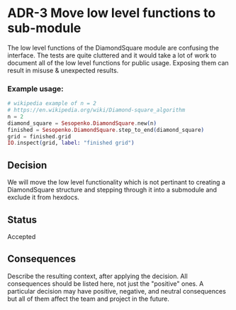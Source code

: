 # ADR-3 Move low level functions to sub-module

The low level functions of the DiamondSquare module are confusing the interface. The tests are quite cluttered and it would take a lot of work to document all of the low level functions for public usage. Exposing them can result in misuse & unexpected results.

### Example usage:

```elixir
# wikipedia example of n = 2
# https://en.wikipedia.org/wiki/Diamond-square_algorithm
n = 2
diamond_square = Sesopenko.DiamondSquare.new(n)
finished = Sesopenko.DiamondSquare.step_to_end(diamond_square)
grid = finished.grid
IO.inspect(grid, label: "finished grid")
```

## Decision

We will move the low level functionality which is not pertinant to creating a DiamondSquare structure and stepping through it into a submodule and exclude it from hexdocs.

## Status

Accepted

## Consequences

Describe the resulting context, after applying the decision. All consequences should be listed here, not just the "positive" ones. A particular decision may have positive, negative, and neutral consequences but all of them affect the team and project in the future.